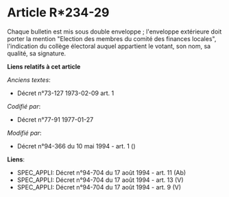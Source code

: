# Article R*234-29

Chaque bulletin est mis sous double enveloppe ; l'enveloppe extérieure doit porter la mention "Election des membres du comité
des finances locales", l'indication du collège électoral auquel appartient le votant, son nom, sa qualité, sa signature.

**Liens relatifs à cet article**

_Anciens textes_:

  - Décret n°73-127 1973-02-09 art. 1

_Codifié par_:

  - Décret n°77-91 1977-01-27

_Modifié par_:

  - Décret n°94-366 du 10 mai 1994 - art. 1 ()

**Liens**:

  - SPEC_APPLI: Décret n°94-704 du 17 août 1994 - art. 11 (Ab)
  - SPEC_APPLI: Décret n°94-704 du 17 août 1994 - art. 13 (V)
  - SPEC_APPLI: Décret n°94-704 du 17 août 1994 - art. 9 (V)
